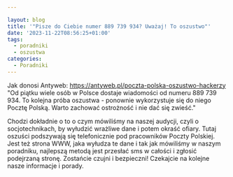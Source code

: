 ```yaml
---

layout: blog
title: '"Pisze do Ciebie numer 889 739 934? Uważaj! To oszustwo"'
date: '2023-11-22T08:56:25+01:00'
tags:
  - poradniki
  - oszustwa
categories:
  - Poradniki
---
```

Jak donosi Antyweb:
https://antyweb.pl/poczta-polska-oszustwo-hackerzy
"Od piątku wiele osób w Polsce dostaje wiadomości od numeru 889 739 934. To kolejna próba oszustwa - ponownie wykorzystuje się do niego Pocztę Polską. Warto zachować ostrożność i nie dać się zwieść."

Chodzi dokładnie o to o czym mówiliśmy na naszej audycji, czyli o socjotechnikach, by wyłudzić wrażliwe dane i potem okraść ofiary.
Tutaj oszuści podszywają się telefonicznie pod pracowników Poczty Polskiej.
Jest też strona WWW, jaka wyłudza te dane i tak jak mówiliśmy w naszym poradniku, najlepszą metodą jest przesłać sms w całości i zgłosić podejrzaną stronę.
Zostańcie czujni i bezpieczni!
Czekajcie na kolejne nasze informacje i porady.
